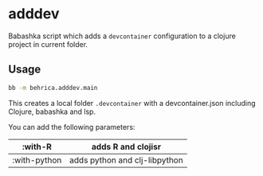 # adddev

Babashka script which adds a `devcontainer` configuration to a
clojure project in current folder.

## Usage 

``` bash
bb -m behrica.adddev.main
```

This creates a local folder `.devcontainer` with a devcontainer.json
including Clojure, babashka and lsp.

You can add the following parameters:

| :with-R       | adds R and clojisr              |
|---------------|---------------------------------|
| :with-python  | adds python and clj-libpython   |

